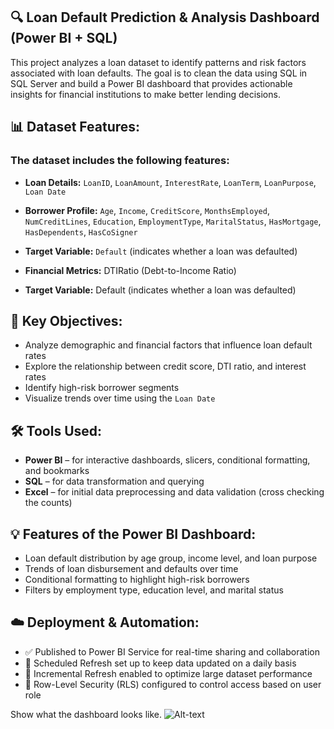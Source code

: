 ## 🔍 Loan Default Prediction & Analysis Dashboard (Power BI + SQL)
This project analyzes a loan dataset to identify patterns and risk factors associated with loan defaults. The goal is to clean the data using SQL in SQL Server and build a Power BI dashboard that provides actionable insights for financial institutions to make better lending decisions.

## 📊 Dataset Features:
### The dataset includes the following features:

- **Loan Details:** `LoanID`, `LoanAmount`, `InterestRate`, `LoanTerm`, `LoanPurpose`, `Loan Date`  
- **Borrower Profile:** `Age`, `Income`, `CreditScore`, `MonthsEmployed`, `NumCreditLines`, `Education`, `EmploymentType`, `MaritalStatus`, `HasMortgage`, `HasDependents`, `HasCoSigner`
- **Target Variable:** `Default` (indicates whether a loan was defaulted)

- **Financial Metrics:** DTIRatio (Debt-to-Income Ratio)

- **Target Variable:** Default (indicates whether a loan was defaulted)

## 🧠 Key Objectives:
- Analyze demographic and financial factors that influence loan default rates
- Explore the relationship between credit score, DTI ratio, and interest rates
- Identify high-risk borrower segments
- Visualize trends over time using the `Loan Date`

## 🛠 Tools Used:
- **Power BI** – for interactive dashboards, slicers, conditional formatting, and bookmarks
- **SQL** – for data transformation and querying
- **Excel** – for initial data preprocessing and data validation (cross checking the counts)

## 💡 Features of the Power BI Dashboard:
- Loan default distribution by age group, income level, and loan purpose
- Trends of loan disbursement and defaults over time
- Conditional formatting to highlight high-risk borrowers
- Filters by employment type, education level, and marital status

## ☁️ Deployment & Automation:

- ✅ Published to Power BI Service for real-time sharing and collaboration
- 🔄 Scheduled Refresh set up to keep data updated on a daily basis
- 🧠 Incremental Refresh enabled to optimize large dataset performance
- 🔐 Row-Level Security (RLS) configured to control access based on user role

Show what the dashboard looks like. ![Alt-text]()

